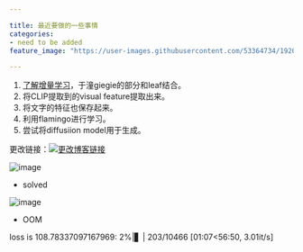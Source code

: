 ```yaml
---

title: 最近要做的一些事情
categories:
- need to be added
feature_image: "https://user-images.githubusercontent.com/53364734/192078882-190b1b14-a1ee-4590-ac1f-56ac81ffeb56.png"

---
```

1. [了解增量学习](https://github.com/Impression2805/CVPR21_PASS)，于潼giegie的部分和leaf结合。
2. 将CLIP提取到的visual feature提取出来。
3. 将文字的特征也保存起来。
4. 利用flamingo进行学习。
5. 尝试将diffusiion model用于生成。

<!-- more -->


更改链接：[![更改博客链接](https://user-images.githubusercontent.com/53364734/192180297-c1654533-eb5f-4bf9-aa9f-ab830208a5e3.png)](https://github.com/lizeyujack/lizeyujack.github.io/edit/main/_posts/2022-10-29-26.md)

![image](https://user-images.githubusercontent.com/53364734/198828975-c48e5460-f03b-4ce6-9886-a149f871b75f.png)

- solved

![image](https://user-images.githubusercontent.com/53364734/198843685-a3c4a708-bdff-49ba-ba10-2dd7647ed995.png)
- OOM

loss is 108.78337097167969:   2%|▋                                    | 203/10466 [01:07<56:50,  3.01it/s]
